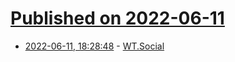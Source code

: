 # [Published on 2022-06-11](index.md)

* [2022-06-11, 18:28:48](https://news.ycombinator.com/item?id=31706842) - [WT.Social](https://wt.social/about)
